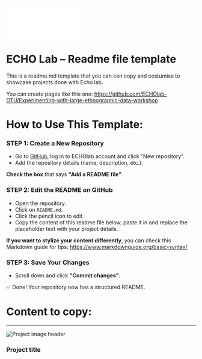 <img src="Logo_payoff.png" alt="ECHO Lab Banner" width="200">

# ECHO Lab – Readme file template
This is a readme.md template that you can can copy and costumise to showcase projects done with Echo lab. 

You can create pages like this one: https://github.com/ECHOlab-DTU/Experimenting-with-large-ethnographic-data-workshop


# How to Use This Template:  

### STEP 1: Create a New Repository  
- Go to [GitHub](https://github.com), log in to ECHOlab account and click "New repository".  
- Add the repository details (name, description, etc.).  

**Check the box** that says **"Add a README file"**.  

### STEP 2: Edit the README on GitHub  
- Open the repository.  
- Click on `README.md`.  
- Click the pencil icon to edit.
- Copy the content of this readme file below, paste it in and replace the placeholder text with your project details.

**If you want to stylize your content differently**, you can check this Markdown guide for tips: https://www.markdownguide.org/basic-syntax/

### STEP 3: Save Your Changes  
- Scroll down and click **"Commit changes"**.  

✅ Done! Your repository now has a structured README. 


# Content to copy:
---  

![Project image header](path/to/your/image.png)  

### Project title



